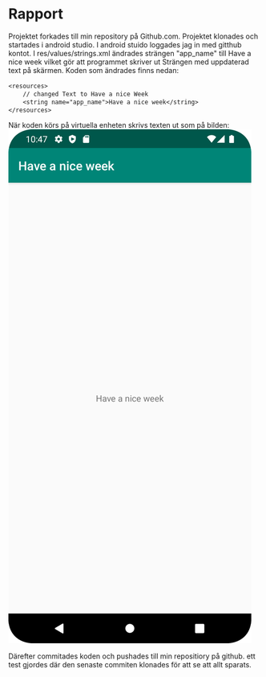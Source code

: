 
# Rapport
Projektet forkades till min repository på Github.com. Projektet klonades och startades i android studio. I android stuido loggades jag in med gitthub kontot.
I res/values/strings.xml ändrades strängen "app_name" till Have a nice week vilket gör att programmet skriver ut Strängen med uppdaterad text på skärmen.
Koden som ändrades finns nedan:
```
<resources>
    // changed Text to Have a nice Week
    <string name="app_name">Have a nice week</string>
</resources>
```
När koden körs på virtuella enheten skrivs texten ut som på bilden:
![](ScreenShot_Of_SomethingNice.png)

Därefter commitades koden och pushades till min repositiory på github.
ett test gjordes där den senaste commiten klonades för att se att allt sparats.
